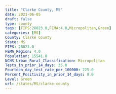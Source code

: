 ```yaml
---
title: "Clarke County, MS"
date: 2021-06-05
draft: false
type: county
tags: [FIPS:28023.0,FEMA:4.0,Micropolitan,Green]
categories: [MS]
County: Clarke County
State: MS
FIPS: 28023.0
FEMA_Region: 4.0
Population: 15541.0
NCHS_Urban_Rural_Classification: Micropolitan
Tests_in_prior_14_days: 35.0
Fourteen_day_test_rate_per_100000: 225.0
Percent_Positivity_in_prior_14_days: 0.0
Level: Green
url: /states/MS/clarke-county
---
```



